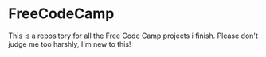 # FreeCodeCamp
This is a repository for all the Free Code Camp projects i finish. Please don't judge me too harshly, I'm new to this!
